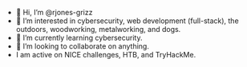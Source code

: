 - 👋 Hi, I’m @rjones-grizz
- 👀 I’m interested in cybersecurity, web development (full-stack), the outdoors, woodworking, metalworking, and dogs.
- 🌱 I’m currently learning cybersecurity.
- 💞️ I’m looking to collaborate on anything.
- I am active on NICE challenges, HTB, and TryHackMe.

<!---
rjones-grizz/rjones-grizz is a ✨ special ✨ repository because its `README.md` (this file) appears on your GitHub profile.
You can click the Preview link to take a look at your changes.
--->

